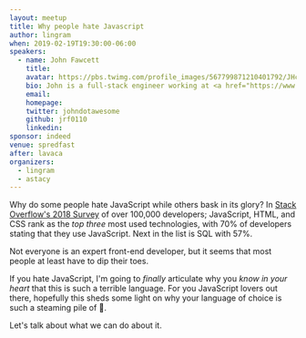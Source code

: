 ```yaml
---
layout: meetup
title: Why people hate Javascript
author: lingram
when: 2019-02-19T19:30:00-06:00
speakers:
  - name: John Fawcett
    title:
    avatar: https://pbs.twimg.com/profile_images/567799871210401792/JHcg7zYh_400x400.jpeg
    bio: John is a full-stack engineer working at <a href="https://www.cloudflare.com/">Cloudflare</a>. He loves JavaScript.
    email:
    homepage:
    twitter: johndotawesome
    github: jrf0110
    linkedin:
sponsor: indeed
venue: spredfast
after: lavaca
organizers:
  - lingram
  - astacy
---
```


Why do some people hate JavaScript while others bask in its glory? In [Stack Overflow's 2018 Survey](https://insights.stackoverflow.com/survey/2018/) of over 100,000 developers; JavaScript, HTML, and CSS rank as the _top three_ most used technologies, with 70% of developers stating that they use JavaScript. Next in the list is SQL with 57%.

Not everyone is an expert front-end developer, but it seems that most people at least have to dip their toes.

If you hate JavaScript, I'm going to _finally_ articulate why you _know in your heart_ that this is such a terrible language. For you JavaScript lovers out there, hopefully this sheds some light on why your language of choice is such a steaming pile of 💩.

Let's talk about what we can do about it.
